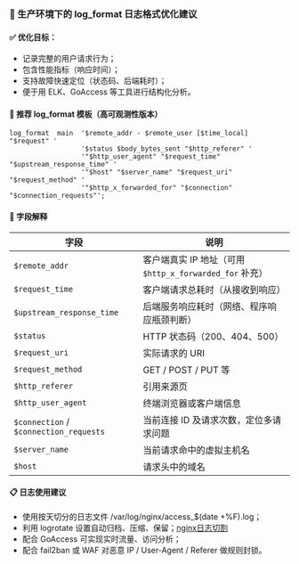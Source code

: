 ### 📘 生产环境下的 log_format 日志格式优化建议

#### ✅ 优化目标：
- 记录完整的用户请求行为；
- 包含性能指标（响应时间）；
- 支持故障快速定位（状态码、后端耗时）；
- 便于用 ELK、GoAccess 等工具进行结构化分析。

#### 🧩 推荐 log_format 模板（高可观测性版本）
```nginx
log_format  main  '$remote_addr - $remote_user [$time_local] "$request" '
                  '$status $body_bytes_sent "$http_referer" '
                  '"$http_user_agent" "$request_time" "$upstream_response_time" '
                  '"$host" "$server_name" "$request_uri" "$request_method" '
                  '"$http_x_forwarded_for" "$connection" "$connection_requests"';

```

#### 📖 字段解释
| 字段                                     | 说明                                         |
| -------------------------------------- | ------------------------------------------ |
| `$remote_addr`                         | 客户端真实 IP 地址（可用 `$http_x_forwarded_for` 补充） |
| `$request_time`                        | 客户端请求总耗时（从接收到响应）                           |
| `$upstream_response_time`              | 后端服务响应耗时（网络、程序响应瓶颈判断）                      |
| `$status`                              | HTTP 状态码（200、404、500）                      |
| `$request_uri`                         | 实际请求的 URI                                  |
| `$request_method`                      | GET / POST / PUT 等                         |
| `$http_referer`                        | 引用来源页                                      |
| `$http_user_agent`                     | 终端浏览器或客户端信息                                |
| `$connection` / `$connection_requests` | 当前连接 ID 及请求次数，定位多请求问题                      |
| `$server_name`                         | 当前请求命中的虚拟主机名                               |
| `$host`                                | 请求头中的域名                                    |

#### 📋 日志使用建议
- 使用按天切分的日志文件 /var/log/nginx/access_$(date +%F).log；
- 利用 logrotate 设置自动归档、压缩、保留；[nginx日志切割](nginx_logs.md)
- 配合 GoAccess 可实现实时流量、访问分析；
- 配合 fail2ban 或 WAF 对恶意 IP / User-Agent / Referer 做规则封锁。